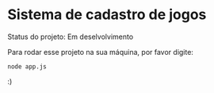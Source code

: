 <h1>Sistema de cadastro de jogos</h1>

Status do projeto: Em deselvolvimento

Para rodar esse projeto na sua máquina, por favor digite:

```
node app.js
```

:)

